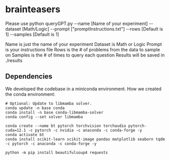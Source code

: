 # brainteasers
Please use python queryGPT.py --name [Name of your experiment] --dataset [Math/Logic] --prompt ["promptInstructions.txt"] --rows [Default is 1] --samples [Default is 1]

Name is just the name of your experiment
Dataset is Math or Logic
Prompt is your instructions file
Rows is the # of problems from the data to sample on
Samples is the # of times to query each question
Results will be saved in ./results


## Dependencies
We developed the codebase in a miniconda environment.
How we created the conda environment:
```
# Optional: Update to libmamba solver.
conda update -n base conda
conda install -n base conda-libmamba-solver
conda config --set solver libmamba

conda create --name bt pytorch torchvision torchaudio pytorch-cuda=12.1 -c pytorch -c nvidia -c anaconda -c conda-forge -y
conda activate bt
conda install scikit-learn scikit-image pandas matplotlib seaborn tqdm -c pytorch -c anaconda -c conda-forge -y

python -m pip install beautifulsoup4 requests
```